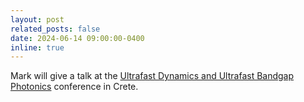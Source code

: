 ```yaml
---
layout: post
related_posts: false
date: 2024-06-14 09:00:00-0400
inline: true
---
```


Mark will give a talk at the [Ultrafast Dynamics and Ultrafast Bandgap Photonics](https://udm-ubp2024.eventsadmin.com/Home/Welcome) conference in Crete.